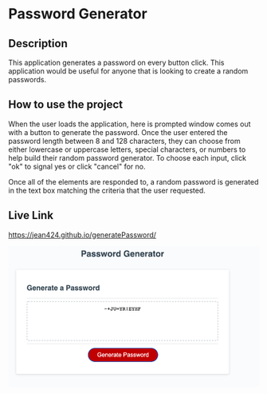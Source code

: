 # Password Generator
 
## Description

This application generates a password on every button click. This application would be useful for anyone that is looking to create a random passwords.

## How to use the project

When the user loads the application, here is prompted window comes out with a button to generate the password. Once the user entered the password length between 8 and 128 characters, they can choose from either lowercase or uppercase letters, special characters, or numbers to help build their random password generator. To choose each input, click "ok" to signal yes or click "cancel" for no.

Once all of the elements are responded to, a random password is generated in the text box matching the criteria that the user requested.

## Live Link

https://jean424.github.io/generatePassword/

![Screenshot of deployed application](./Assets/ScreenShot.png)
